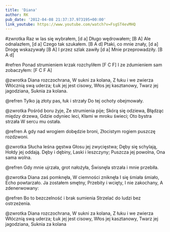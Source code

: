 ```yaml
---
title: 'Diana'
author: RK
pub_date: '2012-04-08 21:37:37.973195+00:00'
link_youtube: https://www.youtube.com/watch?v=FsgST4evMHQ
---
```


#zwrotka
Raz w las się wybrałem,			[d a]
Długo wędrowałem;			[B A]
Ale odnalazłem,				[d a]
Czego tak szukałem.			[B A d]
Ptaki, co mnie znały, [d a]
Drogę wskazywały [B A]
I przez szlak zawiły [d a]
Mnie przeprowadziły. [B A d]

#refren
Ponad strumieniem krzak rozchyliłem		[F C F]
I ze zdumieniem sam zobaczyłem:		[F C F A]

@zwrotka
Diana rozczochrana,
W sukni za kolana,
Z łuku i we zwierza
Włócznią swą uderza;
Łuk jej jest cisowy,
Włos jej kasztanowy,
Twarz jej jagodziana,
Suknia za kolana.

@refren
Tylko ją złoty pas, łuk i strzały
Do tej ochoty obejmowały.

@zwrotka
Pośród boru żyje,
Ze strumienia pije;
Skórą się odziewa,
Błądząc między drzewa,
Gdzie odyniec leci,
Kłami w mroku świeci;
Oto bystra strzała
W sercu mu ostała.

@refren
A gdy nad wrogiem dobędzie broni,
Złocistym rogiem puszczę rozdzwoni.

@zwrotka
Słucha leśna gęstwa
Głosu jej zwycięstwa;
Dęby się schylają,
Hołdy jej oddają.
Dęby i dębiny,
Laski i leszczyny;
Puszcza jej powolna,
Ona sama wolna.

@refren
Gdy mnie ujrzała, grot nałożyła,
Świsnęła strzała i mnie przebiła.

@zwrotka
Diana zaś pomknęła,
W ciemności zniknęła
I się śmiała śmiało,
Echo powtarzało.
Ja zostałem smętny,
Przebity i wcięty,
I nie zakochany,
A zdenerwowany:

@refren
Bo to bezczelność i brak sumienia
Strzelać do ludzi bez ostrzeżenia.

@zwrotka
Diana rozczochrana,
W sukni za kolana,
Z łuku i we zwierza
Włócznią swą uderza;
Łuk jej jest cisowy,
Włos jej kasztanowy,
Twarz jej jagodziana,
Suknia za kolana
